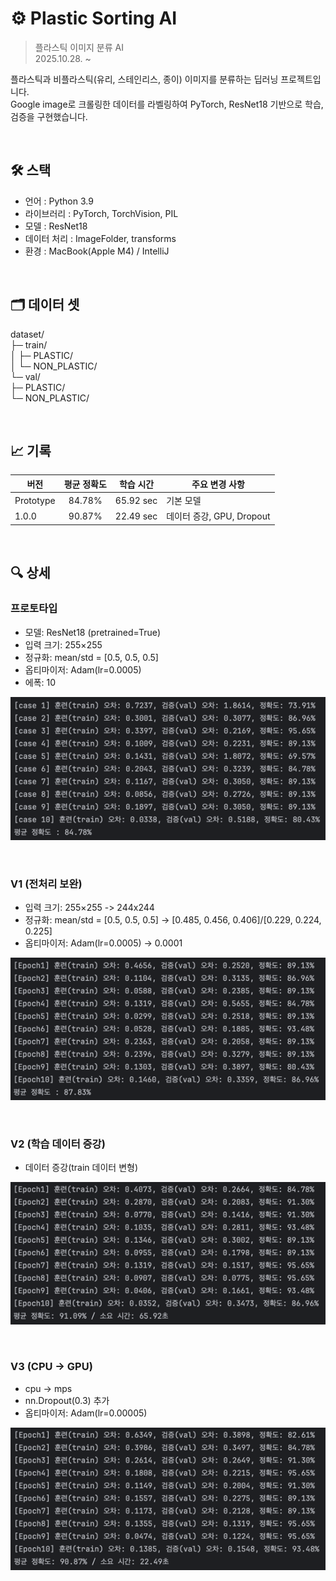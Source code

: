 # ⚙️ Plastic Sorting AI
> 플라스틱 이미지 분류 AI  
> 2025.10.28. ~ 

플라스틱과 비플라스틱(유리, 스테인리스, 종이) 이미지를 분류하는 딥러닝 프로젝트입니다.  
Google image로 크롤링한 데이터를 라벨링하여 PyTorch, ResNet18 기반으로 학습, 검증을 구현했습니다.

<br>

## 🛠️ 스택
- 언어 : Python 3.9
- 라이브러리 : PyTorch, TorchVision, PIL
- 모델 : ResNet18
- 데이터 처리 : ImageFolder, transforms
- 환경 : MacBook(Apple M4) / IntelliJ

<br>

## 🗂️ 데이터 셋
dataset/  
├─ train/  
│   ├─ PLASTIC/  
│   └─ NON_PLASTIC/  
└─ val/  
├─ PLASTIC/  
└─ NON_PLASTIC/  

<br>

## 📈 기록
| 버전 |  평균 정확도  |   학습 시간   | 주요 변경 사항             |
|-----------|:------:|:---------:|------------------------|
| Prototype | 84.78% | 65.92 sec | 기본 모델                |
| 1.0.0     | 90.87% | 22.49 sec | 데이터 증강, GPU, Dropout |

<br>

## 🔍 상세
### 프로토타입
- 모델: ResNet18 (pretrained=True)
- 입력 크기: 255×255
- 정규화: mean/std = [0.5, 0.5, 0.5]
- 옵티마이저: Adam(lr=0.0005)
- 에폭: 10

![img.png](img/img.png)

<br>

### V1 (전처리 보완)
- 입력 크기: 255×255 -> 244x244
- 정규화: mean/std = [0.5, 0.5, 0.5] -> [0.485, 0.456, 0.406]/[0.229, 0.224, 0.225]
- 옵티마이저: Adam(lr=0.0005) -> 0.0001

![img.png](img/img1.png)

<br>

### V2 (학습 데이터 증강)
- 데이터 증강(train 데이터 변형)

![img_5.png](img/img_5.png)

<br>

### V3 (CPU -> GPU)
- cpu -> mps
- nn.Dropout(0.3) 추가
- 옵티마이저: Adam(lr=0.00005)

![img_7.png](img/img_7.png)
